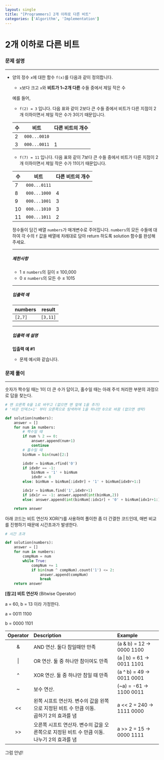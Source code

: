 ```yaml
---
layout: single
title: "[Programmers] 2개 이하로 다른 비트"
categories: ['Algorithm', 'Implementation']
---
```


# 2개 이하로 다른 비트

### 문제 설명

---

- 양의 정수 `x`에 대한 함수 `f(x)`를 다음과 같이 정의합니다.

  - `x`보다 크고 `x`와 **비트가 1~2개 다른** 수들 중에서 제일 작은 수

  예를 들어,

  - `f(2) = 3` 입니다. 다음 표와 같이 2보다 큰 수들 중에서 비트가 다른 지점이 2개 이하이면서 제일 작은 수가 3이기 때문입니다.

  | 수   | 비트         | 다른 비트의 개수 |
  | ---- | ------------ | ---------------- |
  | 2    | `000...0010` |                  |
  | 3    | `000...0011` | 1                |

  - `f(7) = 11` 입니다. 다음 표와 같이 7보다 큰 수들 중에서 비트가 다른 지점이 2개 이하이면서 제일 작은 수가 11이기 때문입니다.

  | 수   | 비트         | 다른 비트의 개수 |
  | ---- | ------------ | ---------------- |
  | 7    | `000...0111` |                  |
  | 8    | `000...1000` | 4                |
  | 9    | `000...1001` | 3                |
  | 10   | `000...1010` | 3                |
  | 11   | `000...1011` | 2                |

  정수들이 담긴 배열 `numbers`가 매개변수로 주어집니다. `numbers`의 모든 수들에 대하여 각 수의 `f` 값을 배열에 차례대로 담아 return 하도록 solution 함수를 완성해주세요.

  ------

  ##### 제한사항

  - 1 ≤ `numbers`의 길이 ≤ 100,000
  - 0 ≤ `numbers`의 모든 수 ≤ 1015

  ------

  ##### 입출력 예

  | numbers | result   |
  | ------- | -------- |
  | `[2,7]` | `[3,11]` |

  ------

  ##### 입출력 예 설명

  **입출력 예 #1**

  - 문제 예시와 같습니다.



### 문제 풀이

---

숫자가 짝수일 때는 1이 더 큰 수가 답이고, 홀수일 때는 아래 주석 처리한 부분의 과정으로 답을 찾는다. 

```python
# 맨 오른쪽 0을 1로 바꾸고 (없으면 맨 앞에 1을 추가)
# '바꾼 인덱스+1' 부터 오른쪽으로 탐색하여 1을 하나만 0으로 바꿈 (없으면 생략)

def solution(numbers):
    answer = []
    for num in numbers:
        # 짝수일 때
        if num % 2 == 0: 
            answer.append(num+1)
            continue
        # 홀수일 때
        binNum = bin(num)[2:]

        idx0r = binNum.rfind('0')
        if idx0r == -1: 
            binNum = '1' + binNum
            idx0r = 0
        else: binNum = binNum[:idx0r] + '1' + binNum[idx0r+1:]

        idx1r = binNum.find('1',idx0r+1)
        if idx1r == -1: answer.append(int(binNum,2))
        else: answer.append(int(binNum[:idx1r] + '0' + binNum[idx1r+1:],2))

    return answer
```



아래 코드는 비트 연산자 XOR(^)를 사용하여 풀이한 좀 더 간결한 코드인데, 매번 비교를 진행하기 때문에 시간초과가 발생한다. 

```python
# 시간 초과

def solution(numbers):
    answer = []
    for num in numbers:
        compNum = num
        while True:
            compNum += 1
            if bin(num ^ compNum).count('1') <= 2:
                answer.append(compNum)
                break
    return answer
```



**[참고] 비트 연산자** (Bitwise Operator)

a = 60, b = 13 이라 가정한다.

a = 0011 1100

b = 0000 1101

| Operator | Description                                                  | Example                   |
| :------: | :----------------------------------------------------------- | :------------------------ |
|    &     | AND 연산. 둘다 참일때만 만족                                 | (a & b) = 12 → 0000 1100  |
|    \|    | OR 연산. 둘 중 하나만 참이여도 만족                          | (a \| b) = 61 → 0011 1101 |
|    ^     | XOR 연산. 둘 중 하나만 참일 때 만족                          | (a ^ b) = 49 → 0011 0001  |
|    ~     | 보수 연산.                                                   | (~a) = -61 → 1100 0011    |
|    <<    | 왼쪽 시프트 연산자. 변수의 값을 왼쪽으로 지정된 비트 수 만큼 이동. <br />곱하기 2의 효과를 냄 | a << 2 = 240 → 1111 0000  |
|    >>    | 오른쪽 시프트 연산자. 변수의 값을 오른쪽으로 지정된 비트 수 만큼 이동. <br />나누기 2의 효과를 냄 | a >> 2 = 15 → 0000 1111   |







그럼 안녕!
